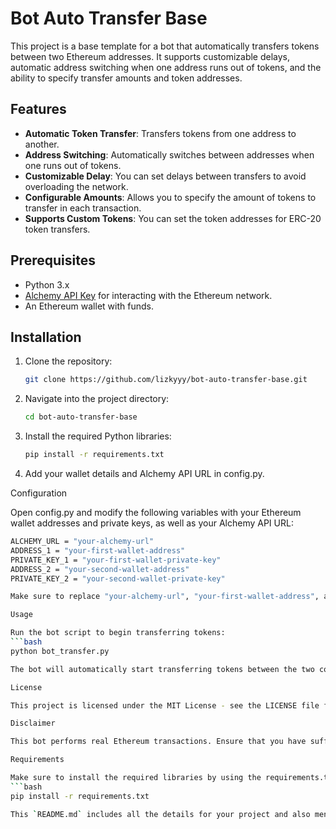 # Bot Auto Transfer Base

This project is a base template for a bot that automatically transfers tokens between two Ethereum addresses. It supports customizable delays, automatic address switching when one address runs out of tokens, and the ability to specify transfer amounts and token addresses.

## Features

- **Automatic Token Transfer**: Transfers tokens from one address to another.
- **Address Switching**: Automatically switches between addresses when one runs out of tokens.
- **Customizable Delay**: You can set delays between transfers to avoid overloading the network.
- **Configurable Amounts**: Allows you to specify the amount of tokens to transfer in each transaction.
- **Supports Custom Tokens**: You can set the token addresses for ERC-20 token transfers.

## Prerequisites

- Python 3.x
- [Alchemy API Key](https://www.alchemy.com) for interacting with the Ethereum network.
- An Ethereum wallet with funds.

## Installation

1. Clone the repository:
   ```bash
   git clone https://github.com/lizkyyy/bot-auto-transfer-base.git

2. Navigate into the project directory:
   ```bash
   cd bot-auto-transfer-base


3. Install the required Python libraries:
   ```bash
   pip install -r requirements.txt


4. Add your wallet details and Alchemy API URL in config.py.



Configuration

Open config.py and modify the following variables with your Ethereum wallet addresses and private keys, as well as your Alchemy API URL:
```bash
ALCHEMY_URL = "your-alchemy-url"
ADDRESS_1 = "your-first-wallet-address"
PRIVATE_KEY_1 = "your-first-wallet-private-key"
ADDRESS_2 = "your-second-wallet-address"
PRIVATE_KEY_2 = "your-second-wallet-private-key"

Make sure to replace "your-alchemy-url", "your-first-wallet-address", and the corresponding private keys with the correct values.

Usage

Run the bot script to begin transferring tokens:
```bash
python bot_transfer.py

The bot will automatically start transferring tokens between the two configured addresses, with custom delays and transfer amounts.

License

This project is licensed under the MIT License - see the LICENSE file for details.

Disclaimer

This bot performs real Ethereum transactions. Ensure that you have sufficient funds in your wallet to cover transaction fees, and use it responsibly to avoid any unintended transfers or loss of funds.

Requirements

Make sure to install the required libraries by using the requirements.txt file. Run the following command in the project directory:
```bash
pip install -r requirements.txt

This `README.md` includes all the details for your project and also mentions the installation of dependencies through `requirements.txt`.

